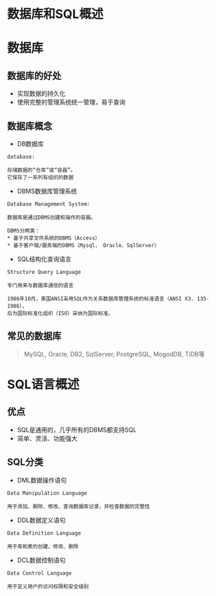 数据库和SQL概述
==


# 数据库
## 数据库的好处
* 实现数据的持久化
* 使用完整的管理系统统一管理，易于查询


## 数据库概念
* DB数据库
```text
database:

存储数据的“仓库”或“容器”。
它保存了一系列有组织的数据
```

* DBMS数据库管理系统
```text
Database Management System:

数据库是通过DBMS创建和操作的容器。

DBMS分两类：
* 基于共享文件系统的DBMS（Access）
* 基于客户端/服务端的DBMS（Mysql， Oracle、SqlServer）
```

* SQL结构化查询语言
```text
Structure Query Language

专门用来与数据库通信的语言

1986年10月，美国ANSI采用SQL作为关系数据库管理系统的标准语言（ANSI X3. 135-1986），
后为国际标准化组织（ISO）采纳为国际标准。
```

## 常见的数据库
>MySQL, Oracle, DB2, SqlServer, PostgreSQL, MogodDB, TiDB等


# SQL语言概述
## 优点
* SQL是通用的，几乎所有的DBMS都支持SQL
* 简单、灵活、功能强大

## SQL分类
* DML数据操作语句
```text
Data Manipulation Language

用于添加、删除、修改、查询数据库记录，并检查数据的完整性
```

* DDL数据定义语句
```text
Data Definition Language

用于库和表的创建、修改、删除
```

* DCL数据控制语句
```text
Data Control Language

用于定义用户的访问权限和安全级别
```
